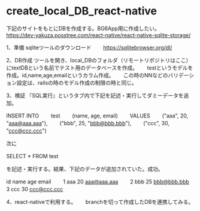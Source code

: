 # create_local_DB_react-native

下記のサイトをもとにDBを作成する。BG6App用に作成したい。　　
https://dev-yakuza.posstree.com/react-native/react-native-sqlite-storage/

1、準備
sqliteツールのダウンロード　　
https://sqlitebrowser.org/dl/

2、DB作成
ツールを開き、local_DBのフォルダ（リモートリポジトリはここ）にtextDBという名前でテスト用のデータベースを作成。　　
testというモデルを作成。id,name,age,emailというカラム作成。　　
この時のNNなどのバリデーション設定は、railsの時のモデル作成の制限の時と同じ。

3、検証
『SQL実行』というタブ内で下記を記述・実行してダミーデータを追加。　　

INSERT INTO　　
	test　　
	(name, age, email)　　
VALUES　　
	("aaa",  20, "aaa@aaa.aaa"),　　
	("bbb",  25, "bbb@bbb.bbb"),　　
	("ccc",  30, "ccc@ccc.ccc")　　
  
  次に　　
  
  SELECT * FROM test　　
  
 を記述・実行する。結果、下記のデータが追加されていた。成功。　　
 
id name age email　　
1	 aaa	20	aaa@aaa.aaa　　
2	 bbb	25	bbb@bbb.bbb　　
3	 ccc	30	ccc@ccc.ccc　　

4、react-nativeで利用する。　　
branchを切って作成したDBを連携してみる。　　

